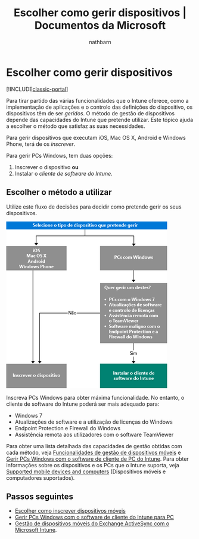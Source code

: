 ﻿---
title: Escolher como gerir dispositivos | Documentos da Microsoft
description: "Saiba mais sobre as várias formas de inscrever e gerir dispositivos."
keywords: 
author: nathbarn
ms.author: nathbarn
manager: angrobe
ms.date: 02/16/2017
ms.topic: get-started-article
ms.prod: 
ms.service: microsoft-intune
ms.technology: 
ms.assetid: 770aad50-fd7a-4cf1-a793-f95fe47fc3f8
ms.reviewer: angrobe
ms.suite: ems
ms.custom: intune-classic
ms.translationtype: Human Translation
ms.sourcegitcommit: 271459e3faf886a45bcd673d2450f36a4a33a5db
ms.openlocfilehash: 0ec828e881182dc0e0fb3bae671f0aec58f52aad
ms.contentlocale: pt-pt
ms.lasthandoff: 04/28/2017


---

# <a name="choose-how-to-manage-devices"></a>Escolher como gerir dispositivos

[!INCLUDE[classic-portal](../includes/classic-portal.md)]

Para tirar partido das várias funcionalidades que o Intune oferece, como a implementação de aplicações e o controlo das definições do dispositivo, os dispositivos têm de ser *geridos*. O método de gestão de dispositivos depende das capacidades do Intune que pretende utilizar. Este tópico ajuda a escolher o método que satisfaz as suas necessidades.

Para gerir dispositivos que executam iOS, Mac OS X, Android e Windows Phone, terá de os *inscrever*.

Para gerir PCs Windows, tem duas opções:

1. Inscrever o dispositivo **ou**
2. Instalar o *cliente de software do Intune*.

## <a name="decide-which-method-to-use"></a>Escolher o método a utilizar
Utilize este fluxo de decisões para decidir como pretende gerir os seus dispositivos.

![Fluxo de decisões para decidir como pretende gerir os seus dispositivos.](./media/choose-manage-method.png)

Inscreva PCs Windows para obter máxima funcionalidade. No entanto, o cliente de software do Intune poderá ser mais adequado para:

- Windows 7
- Atualizações de software e a utilização de licenças do Windows
- Endpoint Protection e Firewall do Windows
- Assistência remota aos utilizadores com o software TeamViewer

Para obter uma lista detalhada das capacidades de gestão obtidas com cada método, veja [Funcionalidades de gestão de dispositivos móveis](mobile-device-management-capabilities-in-microsoft-intune.md) e [Gerir PCs Windows com o software de cliente de PC do Intune](/intune/deploy-use/manage-windows-pcs-with-microsoft-intune).
Para obter informações sobre os dispositivos e os PCs que o Intune suporta, veja [Supported mobile devices and computers](https://docs.microsoft.com/intune/get-started/what-to-know-before-you-start-microsoft-intune#intune-supported-devices) (Dispositivos móveis e computadores suportados).

## <a name="next-steps"></a>Passos seguintes

- [Escolher como inscrever dispositivos móveis](/intune/get-started/choose-how-to-enroll-devices1)
- [Gerir PCs Windows com o software de cliente do Intune para PC](/intune/deploy-use/manage-windows-pcs-with-microsoft-intune)
- [Gestão de dispositivos móveis do Exchange ActiveSync com o Microsoft Intune](/intune/deploy-use/mobile-device-management-with-exchange-activesync-and-microsoft-intune).


